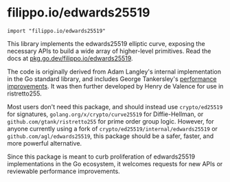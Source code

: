 # filippo.io/edwards25519

    import "filippo.io/edwards25519"

This library implements the edwards25519 elliptic curve, exposing the necessary
APIs to build a wide array of higher-level primitives. Read the docs at
[pkg.go.dev/filippo.io/edwards25519](https://pkg.go.dev/filippo.io/edwards25519).

The code is originally derived from Adam Langley's internal implementation in
the Go standard library, and includes George Tankersley's
[performance improvements](https://golang.org/cl/71950). It was then further
developed by Henry de Valence for use in ristretto255.

Most users don't need this package, and should instead use `crypto/ed25519` for
signatures, `golang.org/x/crypto/curve25519` for Diffie-Hellman, or
`github.com/gtank/ristretto255` for prime order group logic. However, for anyone
currently using a fork of `crypto/ed25519/internal/edwards25519` or
`github.com/agl/edwards25519`, this package should be a safer, faster, and more
powerful alternative.

Since this package is meant to curb proliferation of edwards25519
implementations in the Go ecosystem, it welcomes requests for new APIs or
reviewable performance improvements.

